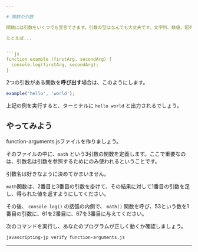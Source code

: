 ```yaml
---

# 関数の引数

関数には引数をいくつでも宣言できます。引数の型はなんでも大丈夫です。文字列、数値、配列、オブジェクト、あるいは関数さえも引数になり得ます。

たとえば...


```js
function example (firstArg, secondArg) {
  console.log(firstArg, secondArg);
}
```

2つの引数がある関数を**呼び出す**場合は、このようにします。

```js
example('hello', 'world');
```

上記の例を実行すると、ターミナルに `hello world` と出力されるでしょう。

## やってみよう


function-arguments.jsファイルを作りましょう。


そのファイルの中に、`math` という3引数の関数を定義します。ここで重要なのは、引数名は引数を参照するためにのみ使われるということです。

引数名は好きなように決めてかまいません。

`math`関数は、2番目と3番目の引数を掛けて、その結果に対して1番目の引数を足し、得られた値を返すようにしてください。

その後、 `console.log()` の括弧の内側で、 `math()` 関数を呼び、53という数を1番目の引数に、61を2番目に、67を3番目に与えてください。

次のコマンドを実行し、あなたのプログラムが正しく動くか確認しましょう。

`javascripting-jp verify function-arguments.js`

---
```

